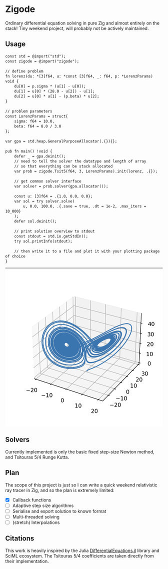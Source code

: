 # Zigode 

Ordinary differential equation solving in pure Zig and almost entirely on the stack! Tiny weekend project, will probably not be actively maintained.

## Usage

```zig
const std = @import("std");
const zigode = @import("zigode");

// define problem
fn lorenz(du: *[3]f64, u: *const [3]f64, _: f64, p: *LorenzParams) void {
    du[0] = p.sigma * (u[1] - u[0]);
    du[1] = u[0] * (28.0 - u[2]) - u[1];
    du[2] = u[0] * u[1] - (p.beta) * u[2];
}

// problem parameters
const LorenzParams = struct{
    sigma: f64 = 10.0,
    beta: f64 = 8.0 / 3.0
};

var gpa = std.heap.GeneralPurposeAllocator(.{}){};

pub fn main() !void {
    defer _ = gpa.deinit();
    // need to tell the solver the datatype and length of array
    // so that everything can be stack allocated
    var prob = zigode.Tsit5(f64, 3, LorenzParams).init(lorenz, .{});

    // get common solver interface
    var solver = prob.solver(gpa.allocator());

    const u: [3]f64 = .{1.0, 0.0, 0.0};
    var sol = try solver.solve(
        u, 0.0, 100.0, .{.save = true, .dt = 1e-2, .max_iters = 10_000}
    );
    defer sol.deinit();

    // print solution overview to stdout
    const stdout = std.io.getStdIn();
    try sol.printInfo(stdout);

    // then write it to a file and plot it with your plotting package of choice
} 
```

![lorenz-demo](./assets/lorenz.png)

## Solvers

Currently implemented is only the basic fixed step-size Newton method, and Tsitouras 5/4 Runge Kutta.

## Plan

The scope of this project is just so I can write a quick weekend relativistic ray tracer in Zig, and so the plan is extremely limited:

- [x] Callback functions
- [ ] Adaptive step size algorithms
- [ ] Serialise and export solution to known format
- [ ] Multi-threaded solving
- [ ] (stretch) Interpolations

## Citations
 
This work is heavily inspired by the Julia [DifferentialEquations.jl](https://github.com/SciML/DifferentialEquations.jl) library and SciML ecosystem. The Tsitouras 5/4 coefficients are taken directly from their implementation.
